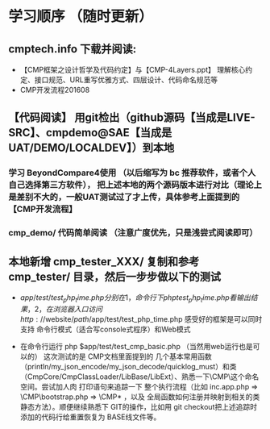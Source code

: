 # 学习顺序 （随时更新）

## cmptech.info 下载并阅读:
* 【CMP框架之设计哲学及代码约定】与【CMP-4Layers.ppt】
  理解核心约定、接口规范、URL重写优雅方式、四层设计、代码命名规范等
* CMP开发流程201608

## 【代码阅读】 用git检出（github源码【当成是LIVE-SRC】、cmpdemo@SAE【当成是 UAT/DEMO/LOCALDEV】）到本地

### 学习 BeyondCompare4使用 （以后缩写为 bc 推荐软件，或者个人自己选择第三方软件）， 把上述本地的两个源码版本进行对比（理论上是差别不大的，一般UAT测试过了才上传，具体参考上面提到的 【CMP开发流程】

### cmp_demo/ 代码简单阅读 （注意广度优先，只是浅尝式阅读即可）

## 本地新增 cmp_tester_XXX/ 复制和参考 cmp_tester/ 目录，然后一步步做以下的测试
* $app/test/test_php_time.php
  分别在1，命令行下 php test_php_time.php 看输出结果，
	2，在浏览器入口访问 http://$website/$path/$app/test/test_php_time.php
	感受好的框架是可以同时支持 命令行模式（适合写console式程序）和Web模式

* 在命令行运行 php $app/test/test_cmp_basic.php （当然用web运行也是可以的）
  这次测试的是 CMP文档里面提到的 几个基本常用函数（println/my_json_encode/my_json_decode/quicklog_must）和类（CmpCore/CmpClassLoader/LibBase/LibExt）、熟悉一下\CMP\这个命名空间。尝试加人肉 打印语句来追踪一下 整个执行流程（比如 inc.app.php => \CMP\bootstrap.php => \CMP\* ，以及 全局函数如何注册并映射到相关的类静态方法）。顺便继续熟悉下 GIT的操作，比如用 git checkout把上述追踪时添加的代码行给重置恢复为 BASE线文件等。
